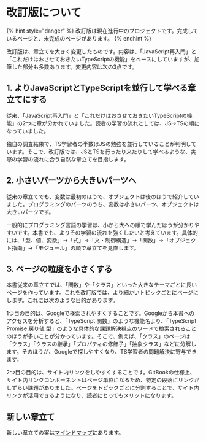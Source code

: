 # 改訂版について

{% hint style="danger" %}
改訂版は現在進行中のプロジェクトです。完成しているページと、未完成のページがあります。
{% endhint %}

改訂版は、章立てを大きく変更したものです。内容は、「JavaScript再入門」と「これだけはおさせておきたいTypeScriptの機能」をベースにしていますが、加筆した部分も多数あります。変更内容は次の3点です。

## 1. よりJavaScriptとTypeScriptを並行して学べる章立てにする

従来、「JavaScript再入門」と「これだけはおさせておきたいTypeScriptの機能」の2つに章が分かれていました。読者の学習の流れとしては、JS→TSの順になっていました。

独自の調査結果で、TS学習者の半数はJSの勉強を並行していることが判明しています。そこで、改訂版では、JSとTSを行ったり来たりして学べるような、実際の学習の流れに合う自然な章立てを目指します。

##  2. 小さいパーツから大きいパーツへ

従来の章立てでも、変数は最初のほうで、オブジェクトは後のほうで紹介していました。プログラミングのパーツのうち、変数は小さいパーツ、オブジェクトは大きいパーツです。

一般的にプログラミング言語の学習は、小から大への順で学んだほうが分かりやすいです。本書でも、よりその学習の流れを強くしたいと考えています。具体的には、「型、値、変数」→「式」→「文・制御構造」→「関数」→「オブジェクト指向」→「モジュール」の順で章立てを見直します。

## 3. ページの粒度を小さくする

本書従来の章立てでは、「関数」や「クラス」といった大きなテーマごとに長いページを作っています。これを改訂版では、より細かいトピックごとにページにします。これには次のような目的があります。

1つ目の目的は、Googleで検索されやすくすることです。Googleから本書へのアクセスを分析すると、「TypeScript 関数」のような機能名より、「TypeScript Promise 戻り値 型」のような具体的な課題解決視点のワードで検索されることのほうが多いことが分かっています。そこで、例えば、「クラス」のページは「クラス」「クラスの継承」「プロパティの修飾子」「抽象クラス」などに分解します。そのほうが、Googleで探しやすくなり、TS学習者の問題解決に寄与できます。

2つ目の目的は、サイト内リンクをしやすくすることです。GitBookの仕様上、サイト内リンクコンポーネントはページ単位になるため、特定の段落にリンクがしずらい課題がありました。ページをトピックごとに分割することで、サイト内リンクが活用できるようになり、読者にとってもメリットになります。

## 新しい章立て

新しい章立ての案は[マインドマップ](https://mm.tt/2009110519?t=Lmnbr9xfKc)にあります。

